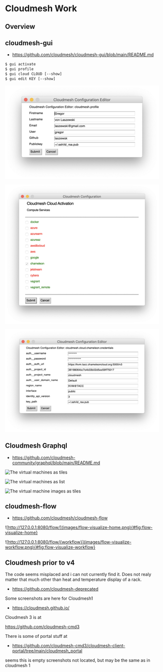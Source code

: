 # Cloudmesh Work

## Overview


## cloudmesh-gui

* <https://github.com/cloudmesh/cloudmesh-gui/blob/main/README.md>

```
$ gui activate
$ gui profile
$ gui cloud CLOUD [--show]
$ gui edit KEY [--show]
```

![Profile](images/profile.png)    


![Activate](images/activate.png)    


![Credentials](images/credentials.png)

## Cloudmesh Graphql

* <https://github.com/cloudmesh-community/graphql/blob/main/README.md>

![The virtual machines as tiles](images/dashboard1.png)

![The virtual machines as list](images/dashboard2.png)

![The virtual machine images as tiles](images/dashboard-images.png)

## cloudmesh-flow

* <https://github.com/cloudmesh/cloudmesh-flow>


![http://127.0.0.1:8080/flow/](images/flow-visualize-home.png){#fig:flow-visualize-home}

![http://127.0.0.1:8080/flow/{workflow}](images/flow-visualize-workflow.png){#fig:flow-visualize-workflow}



## Cloudmesh prior to v4

The code seems misplaced and i can not currently find it. Does not realy
matter that much other than heat and temperature display of a rack.

* <https://github.com/cloudmesh-deprecated>

Some screenshots are here for Cloudmesh1

* <https://cloudmesh.github.io/>

Cloudmesh 3 is at 

<https://github.com/cloudmesh-cmd3>

There is some  of portal stuff at 

* <https://github.com/cloudmesh-cmd3/cloudmesh-client-portal/tree/main/cloudmesh_portal>

seems this is empty
screenshots not located, but may be the same as in cloudmesh 1



